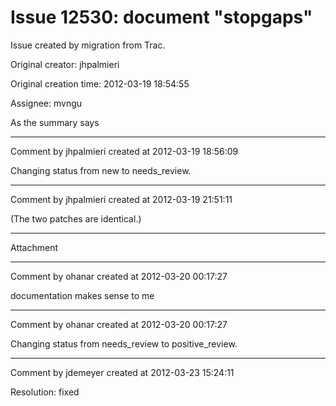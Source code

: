 # Issue 12530: document "stopgaps"

Issue created by migration from Trac.

Original creator: jhpalmieri

Original creation time: 2012-03-19 18:54:55

Assignee: mvngu

As the summary says


---

Comment by jhpalmieri created at 2012-03-19 18:56:09

Changing status from new to needs_review.


---

Comment by jhpalmieri created at 2012-03-19 21:51:11

(The two patches are identical.)


---

Attachment


---

Comment by ohanar created at 2012-03-20 00:17:27

documentation makes sense to me


---

Comment by ohanar created at 2012-03-20 00:17:27

Changing status from needs_review to positive_review.


---

Comment by jdemeyer created at 2012-03-23 15:24:11

Resolution: fixed
